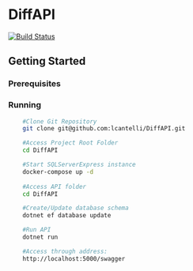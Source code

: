 # DiffAPI


[![Build Status](https://travis-ci.org/lcantelli/DiffAPI.svg?branch=master)](https://travis-ci.org/lcantelli/DiffAPI)


## Getting Started

### Prerequisites

### Running

```bash
    #Clone Git Repository
    git clone git@github.com:lcantelli/DiffAPI.git

    #Access Project Root Folder
    cd DiffAPI

    #Start SQLServerExpress instance
    docker-compose up -d 
    
    #Access API folder
    cd DiffAPI

    #Create/Update database schema
    dotnet ef database update

    #Run API
    dotnet run

    #Access through address:
    http://localhost:5000/swagger
```
